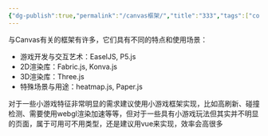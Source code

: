 ```yaml
---
{"dg-publish":true,"permalink":"/canvas框架/","title":"333","tags":["code"],"created":"2024-10-15"}
---
```


与Canvas有关的框架有许多，它们具有不同的特点和使用场景：

- 游戏开发与交互艺术：EaselJS, P5.js
- 2D渲染库：Fabric.js, Konva.js
- 3D渲染库：Three.js
- 特殊场景与用途：heatmap.js, Paper.js



对于一些小游戏特征非常明显的需求建议使用小游戏框架实现，比如高刷新、碰撞检测、需要使用webgl渲染加速等等，但对于一些具有小游戏玩法但其实并不明显的页面，属于可用可不用类型，还是建议用vue来实现，效率会高很多